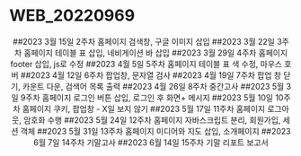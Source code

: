 # WEB_20220969
<div align=center>
##2023 3월 15일 2주차 홈페이지 검색창, 구글 이미지 삽입
##2023 3월 22일 3주차 홈페이지 테이블 표 삽입, 네비게이션 바 삽입
##2023 3월 29일 4주차 홈페이지 footer 삽입, js로 수정
##2023 4월 5일 5주차 홈페이지 테이블 표 색 수정, 마우스 호버
##2023 4월 12일 6주차 팝업창, 문자열 검사
##2023 4월 19일 7주차 팝업 창 닫기, 카운트 다운, 검색어 목록 출력
##2023 4월 26일 8주차 중간고사
##2023 5월 3일 9주차 홈페이지 로그인 버튼 삽입, 로그인 후 화면+ 메시지
##2023 5월 10일 10주차 홈페이지 쿠키, 팝업창 - X일 보지 않기
##2023 5월 17일 11주차 홈페이지 로그아웃, 암호화 수행
##2023 5월 24일 12주차 홈페이지 자바스크립트 분리, 회원가입, 세션 객체
##2023 5월 31일 13주차 홈페이지 미디어와 지도 삽입, 소개페이지
##2023 6월 7일 14주차 기말고사
##2023 6월 14일 15주차 기말 리포트 보고서
 </div>
